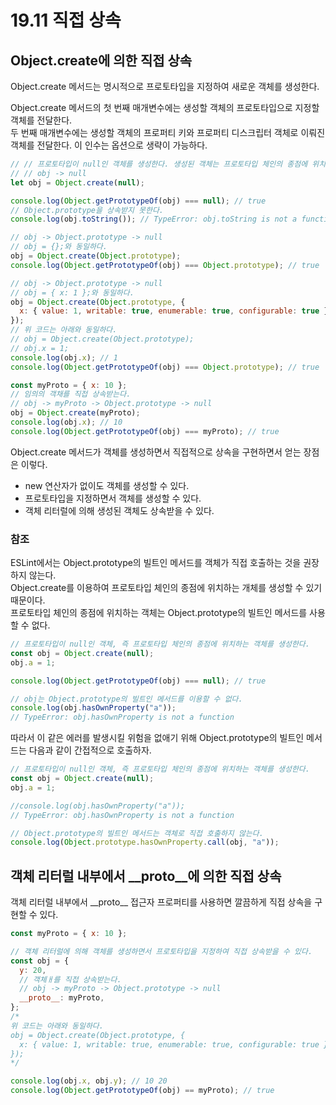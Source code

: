# 19.11 직접 상속

## Object.create에 의한 직접 상속

Object.create 메서드는 명시적으로 프로토타입을 지정하여 새로운 객체를 생성한다.

Object.create 메서드의 첫 번째 매개변수에는 생성할 객체의 프로토타입으로 지정할 객체를 전달한다.  
두 번째 매개변수에는 생성할 객체의 프로퍼티 키와 프로퍼티 디스크립터 객체로 이뤄진 객체를 전달한다. 이 인수는 옵션으로 생략이 가능하다.

```js
// // 프로토타입이 null인 객체를 생성한다. 생성된 객체는 프로토타입 체인의 종점에 위치한다.
// // obj -> null
let obj = Object.create(null);

console.log(Object.getPrototypeOf(obj) === null); // true
// Object.prototype을 상속받지 못한다.
console.log(obj.toString()); // TypeError: obj.toString is not a function

// obj -> Object.prototype -> null
// obj = {};와 동일하다.
obj = Object.create(Object.prototype);
console.log(Object.getPrototypeOf(obj) === Object.prototype); // true

// obj -> Object.prototype -> null
// obj = { x: 1 };와 동일하다.
obj = Object.create(Object.prototype, {
  x: { value: 1, writable: true, enumerable: true, configurable: true },
});
// 위 코드는 아래와 동일하다.
// obj = Object.create(Object.prototype);
// obj.x = 1;
console.log(obj.x); // 1
console.log(Object.getPrototypeOf(obj) === Object.prototype); // true

const myProto = { x: 10 };
// 임의의 객채를 직접 상속받는다.
// obj -> myProto -> Object.prototype -> null
obj = Object.create(myProto);
console.log(obj.x); // 10
console.log(Object.getPrototypeOf(obj) === myProto); // true
```

Object.create 메서드가 객체를 생성하면서 직접적으로 상속을 구현하면서 얻는 장점은 이렇다.

- new 연산자가 없이도 객체를 생성할 수 있다.
- 프로토타입을 지정하면서 객체를 생성할 수 있다.
- 객체 리터럴에 의해 생성된 객체도 상속받을 수 있다.

### 참조

ESLint에서는 Object.prototype의 빌트인 메서드를 객체가 직접 호출하는 것을 권장하지 않는다.  
Object.create를 이용하여 프로토타입 체인의 종점에 위치하는 개체를 생성할 수 있기 때문이다.  
프로토타입 체인의 종점에 위치하는 객체는 Object.prototype의 빌트인 메서드를 사용할 수 없다.

```js
// 프로토타입이 null인 객체, 즉 프로토타입 체인의 종점에 위치하는 객체를 생성한다.
const obj = Object.create(null);
obj.a = 1;

console.log(Object.getPrototypeOf(obj) === null); // true

// obj는 Object.prototype의 빌트인 메서드를 이용할 수 없다.
console.log(obj.hasOwnProperty("a"));
// TypeError: obj.hasOwnProperty is not a function
```

따라서 이 같은 에러를 발생시킬 위험을 없애기 위해 Object.prototype의 빌트인 메서드는 다음과 같이 간접적으로 호출하자.

```js
// 프로토타입이 null인 객체, 즉 프로토타입 체인의 종점에 위치하는 객체를 생성한다.
const obj = Object.create(null);
obj.a = 1;

//console.log(obj.hasOwnProperty("a"));
// TypeError: obj.hasOwnProperty is not a function

// Object.prototype의 빌트인 메서드는 객체로 직접 호출하지 않는다.
console.log(Object.prototype.hasOwnProperty.call(obj, "a"));
```

## 객체 리터럴 내부에서 \_\_proto\_\_에 의한 직접 상속

객체 리터럴 내부에서 \_\_proto\_\_ 접근자 프로퍼티를 사용하면 깔끔하게 직접 상속을 구현할 수 있다.

```js
const myProto = { x: 10 };

// 객체 리터럴에 의해 객체를 생성하면서 프로토타입을 지정하여 직접 상속받을 수 있다.
const obj = {
  y: 20,
  // 객체ㅐ를 직접 상속받는다.
  // obj -> myProto -> Object.prototype -> null
  __proto__: myProto,
};
/*
위 코드는 아래와 동일하다.
obj = Object.create(Object.prototype, {
  x: { value: 1, writable: true, enumerable: true, configurable: true },
});
*/

console.log(obj.x, obj.y); // 10 20
console.log(Object.getPrototypeOf(obj) == myProto); // true
```

